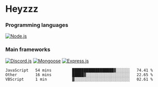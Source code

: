 # Heyzzz  

### Programming languages  

[![Node.js](https://img.shields.io/badge/-Node.js-262626?style=for-the-badge)](https://nodejs.org/ru)

### Main frameworks

[![Discord.js](https://img.shields.io/badge/-Discord.js-262626?style=for-the-badge)](https://www.npmjs.com/package/discord.js) [![Mongoose](https://img.shields.io/badge/-Mongoose-262626?style=for-the-badge)](https://www.npmjs.com/package/mongoose) [![Express.js](https://img.shields.io/badge/-Express.js-262626?style=for-the-badge)](https://www.npmjs.com/package/express)
<!--START_SECTION:waka-->
```text
JavaScript   54 mins         ██████████████████▓░░░░░░   74.41 % 
Other        16 mins         █████▓░░░░░░░░░░░░░░░░░░░   22.65 % 
VBScript     1 min           ▓░░░░░░░░░░░░░░░░░░░░░░░░   02.61 % 
```
<!--END_SECTION:waka-->
